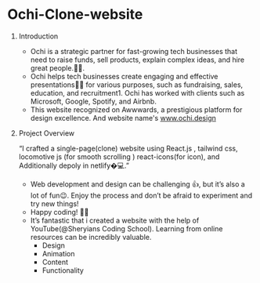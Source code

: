 # Ochi-Clone-website

1. Introduction
   
   - Ochi is a strategic partner for fast-grow­ing tech businesses that need to raise funds, sell prod­ucts, ex­plain com­plex ideas, and hire great peo­ple.🌟🚀.<br>
   - Ochi helps tech businesses create engaging and effective presentations👩‍💻 for various purposes, such as fundraising, sales, education, and recruitment1. Ochi has worked with clients such as Microsoft, Google, Spotify, and Airbnb.<br>
   - This website recognized on Awwwards, a prestigious platform for design excellence. And website name's www.ochi.design<br>

2. Project Overview
 
   “I crafted a single-page(clone) website using React.js , tailwind css, locomotive js (for smooth scrolling ) react-icons(for icon), and  Additionally depoly in netlify�‍💻.”<br>
   - Web development and design can be challenging 👍, but it’s also a lot of fun😉. Enjoy the process and don’t be afraid to experiment and try new things!<br>
   - Happy coding! 🌟🚀<br>
   - It’s fantastic that i created a website with the help of YouTube(@Sheryians Coding School). Learning from online resources can be incredibly valuable.
        - Design
        - Animation
        - Content
        - Functionality
          
